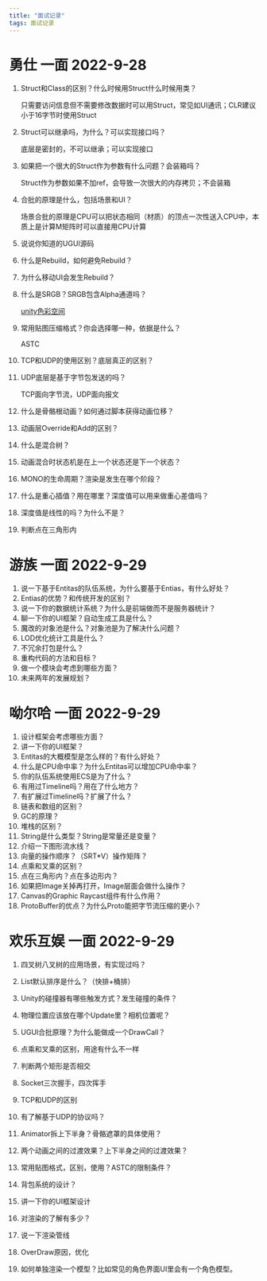 ```yaml
---
title: "面试记录"
tags: 面试记录
---
```


# 勇仕 一面 2022-9-28

1. Struct和Class的区别？什么时候用Struct什么时候用类？

   只需要访问信息但不需要修改数据时可以用Struct，常见如UI通讯；CLR建议小于16字节时使用Struct

2. Struct可以继承吗，为什么？可以实现接口吗？

   底层是密封的，不可以继承；可以实现接口

3. 如果把一个很大的Struct作为参数有什么问题？会装箱吗？

   Struct作为参数如果不加ref，会导致一次很大的内存拷贝；不会装箱

4. 合批的原理是什么，包括场景和UI？

   场景合批的原理是CPU可以把状态相同（材质）的顶点一次性送入CPU中，本质上是计算M矩阵时可以直接用CPU计算

5. 说说你知道的UGUI源码

6. 什么是Rebuild，如何避免Rebuild？

7. 为什么移动UI会发生Rebuild？

8. 什么是SRGB？SRGB包含Alpha通道吗？

   [unity色彩空间](https://blog.csdn.net/CrisFu/article/details/121788421)

9. 常用贴图压缩格式？你会选择哪一种，依据是什么？

   ASTC

10. TCP和UDP的使用区别？底层真正的区别？

11. UDP底层是基于字节包发送的吗？

    TCP面向字节流，UDP面向报文

12. 什么是骨骼根动画？如何通过脚本获得动画位移？

13. 动画层Override和Add的区别？

14. 什么是混合树？

15. 动画混合时状态机是在上一个状态还是下一个状态？

16. MONO的生命周期？渲染是发生在哪个阶段？

17. 什么是重心插值？用在哪里？深度值可以用来做重心差值吗？

18. 深度值是线性的吗？为什么不是？

19. 判断点在三角形内

# 游族 一面 2022-9-29

1. 说一下基于Entitas的队伍系统，为什么要基于Entias，有什么好处？
2. Entias的优势？和传统开发的区别？
3. 说一下你的数据统计系统？为什么是前端做而不是服务器统计？
4. 聊一下你的UI框架？自动生成工具是什么？
5. 魔改的对象池是什么？对象池是为了解决什么问题？
6. LOD优化统计工具是什么？
7. 不冗余打包是什么？
8. 重构代码的方法和目标？
9. 做一个模块会考虑到哪些方面？
10. 未来两年的发展规划？

# 呦尔哈 一面 2022-9-29

1. 设计框架会考虑哪些方面？
2. 讲一下你的UI框架？
3. Entitas的大概模型是怎么样的？有什么好处？
4. 什么是CPU命中率？为什么Entitas可以增加CPU命中率？
5. 你的队伍系统使用ECS是为了什么？
6. 有用过Timeline吗？用在了什么地方？
7. 有扩展过Timeline吗？扩展了什么？
8. 链表和数组的区别？
9. GC的原理？
10. 堆栈的区别？
11. String是什么类型？String是常量还是变量？
12. 介绍一下图形流水线？
13. 向量的操作顺序？（SRT*V）操作矩阵？
14. 点乘和叉乘的区别？
15. 点在三角形内？点在多边形内？
16. 如果把Image关掉再打开，Image层面会做什么操作？
17. Canvas的Graphic Raycast组件有什么作用？
18. ProtoBuffer的优点？为什么Proto能把字节流压缩的更小？

# 欢乐互娱 一面 2022-9-29

1. 四叉树八叉树的应用场景，有实现过吗？

2. List默认排序是什么？（快排+桶排）
3. Unity的碰撞器有哪些触发方式？发生碰撞的条件？
4. 物理位置应该放在哪个Update里？相机位置呢？
5. UGUI合批原理？为什么能做成一个DrawCall？
6. 点乘和叉乘的区别，用途有什么不一样
7. 判断两个矩形是否相交
8. Socket三次握手，四次挥手
9. TCP和UDP的区别
10. 有了解基于UDP的协议吗？
11. Animator拆上下半身？骨骼遮罩的具体使用？
12. 两个动画之间的过渡效果？上下半身之间的过渡效果？
13. 常用贴图格式，区别，使用？ASTC的限制条件？
14. 背包系统的设计？
15. 讲一下你的UI框架设计
16. 对渲染的了解有多少？
17. 说一下渲染管线
18. OverDraw原因，优化
19. 如何单独渲染一个模型？比如常见的角色界面UI里会有一个角色模型。



